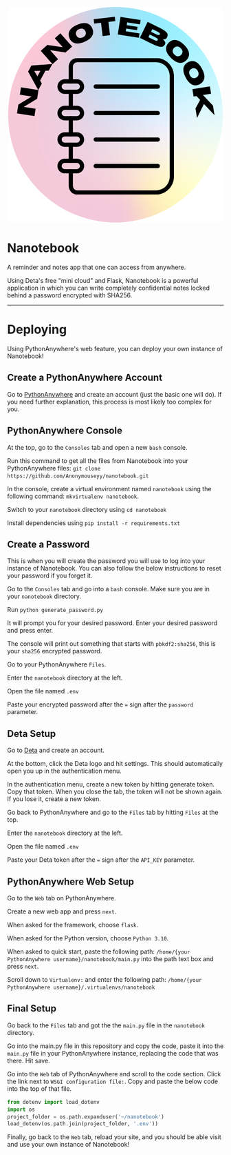 <p align="center">
  <img src="/static/nanotebook.png" alt="Nanotebook"/>
</p>

# Nanotebook

A reminder and notes app that one can access from anywhere.

Using Deta's free "mini cloud" and Flask, Nanotebook is a powerful application in which you can write completely confidential notes locked behind a password encrypted with SHA256.

---

# Deploying

Using PythonAnywhere's web feature, you can deploy your own instance of Nanotebook!

## Create a PythonAnywhere Account

Go to [PythonAnywhere](https://www.pythonanywhere.com) and create an account (just the basic one will do). If you need further explanation, this process is most likely too complex for you.

## PythonAnywhere Console

At the top, go to the `Consoles` tab and open a new `bash` console.

Run this command to get all the files from Nanotebook into your PythonAnywhere files: `git clone https://github.com/Anonymouseyy/nanotebook.git`

In the console, create a virtual environment named `nanotebook` using the following command: `mkvirtualenv nanotebook`.

Switch to your `nanotebook` directory using `cd nanotebook`

Install dependencies using `pip install -r requirements.txt`

## Create a Password

This is when you will create the password you will use to log into your instance of Nanotebook. You can also follow the below instructions to reset your password if you forget it.

Go to the `Consoles` tab and go into a `bash` console. Make sure you are in your `nanotebook` directory.

Run `python generate_password.py`

It will prompt you for your desired password. Enter your desired password and press enter.

The console will print out something that starts with `pbkdf2:sha256`, this is your `sha256` encrypted password.

Go to your PythonAnywhere `Files`.

Enter the `nanotebook` directory at the left.

Open the file named `.env`

Paste your encrypted password after the `=` sign after the `password` parameter.

## Deta Setup

Go to [Deta](https://deta.space) and create an account.

At the bottom, click the Deta logo and hit settings. This should automatically open you up in the authentication menu.

In the authentication menu, create a new token by hitting generate token. Copy that token. When you close the tab, the token will not be shown again. If you lose it, create a new token.

Go back to PythonAnywhere and go to the `Files`  tab by hitting `Files` at the top.

Enter the `nanotebook` directory at the left.

Open the file named `.env`

Paste your Deta token after the `=` sign after the `API_KEY` parameter.

## PythonAnywhere Web Setup

Go to the `Web` tab on PythonAnywhere.

Create a new web app and press `next`. 

When asked for the framework, choose `flask`. 

When asked for the Python version, choose `Python 3.10`.

When asked to quick start, paste the following path: `/home/{your PythonAnywhere username}/nanotebook/main.py` into the path text box and press `next`. 

Scroll down to `Virtualenv:` and enter the following path: `/home/{your PythonAnywhere username}/.virtualenvs/nanotebook`

## Final Setup

Go back to the `Files` tab and got the the `main.py` file in the `nanotebook` directory.

Go into the main.py file in this repository and copy the code, paste it into the `main.py` file in your PythonAnywhere instance, replacing the code that was there. Hit save.

Go into the `Web` tab of PythonAnywhere and scroll to the code section. Click the link next to `WSGI configuration file:`. Copy and paste the below code into the top of that file.
```python
from dotenv import load_dotenv
import os
project_folder = os.path.expanduser('~/nanotebook')
load_dotenv(os.path.join(project_folder, '.env'))
```

Finally, go back to the `Web` tab, reload your site, and you should be able visit and use your own instance of Nanotebook!
